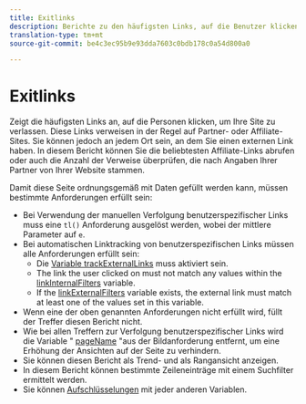 ```yaml
---
title: Exitlinks
description: Berichte zu den häufigsten Links, auf die Benutzer klicken, um Ihre Site zu verlassen.
translation-type: tm+mt
source-git-commit: be4c3ec95b9e93dda7603c0bdb178c0a54d800a0

---
```



# Exitlinks

Zeigt die häufigsten Links an, auf die Personen klicken, um Ihre Site zu verlassen. Diese Links verweisen in der Regel auf Partner- oder Affiliate-Sites. Sie können jedoch an jedem Ort sein, an dem Sie einen externen Link haben. In diesem Bericht können Sie die beliebtesten Affiliate-Links abrufen oder auch die Anzahl der Verweise überprüfen, die nach Angaben Ihrer Partner von Ihrer Website stammen.

Damit diese Seite ordnungsgemäß mit Daten gefüllt werden kann, müssen bestimmte Anforderungen erfüllt sein:
* Bei Verwendung der manuellen Verfolgung benutzerspezifischer Links muss eine `tl()` Anforderung ausgelöst werden, wobei der mittlere Parameter auf `e`.
* Bei automatischen Linktracking von benutzerspezifischen Links müssen alle Anforderungen erfüllt sein:
   * Die [Variable trackExternalLinks](/help/implement/vars/config-vars/trackexternallinks.md) muss aktiviert sein.
   * The link the user clicked on must not match any values within the [linkInternalFilters](/help/implement/vars/config-vars/linkinternalfilters.md) variable.
   * If the [linkExternalFilters](/help/implement/vars/config-vars/linkexternalfilters.md) variable exists, the external link must match at least one of the values set in this variable.
* Wenn eine der oben genannten Anforderungen nicht erfüllt wird, füllt der Treffer diesen Bericht nicht.
* Wie bei allen Treffern zur Verfolgung benutzerspezifischer Links wird die Variable &quot; [pageName](/help/implement/vars/page-vars/pagename.md) &quot;aus der Bildanforderung entfernt, um eine Erhöhung der Ansichten auf der Seite zu verhindern.
* Sie können diesen Bericht als Trend- und als Rangansicht anzeigen.
* In diesem Bericht können bestimmte Zeileneinträge mit einem Suchfilter ermittelt werden.
* Sie können  [Aufschlüsselungen](/help/analyze/reports-analytics/reports-customize/breakdowns.md) mit jeder anderen Variablen.
